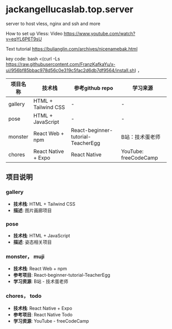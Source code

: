 # jackangellucaslab.top.server
server to host vless, nginx and ssh and more



How to set up Vless:
Video
https://www.youtube.com/watch?v=eqYL6P6T9sU

Text tutorial
https://bulianglin.com/archives/nicenamebak.html

key code:
bash <(curl -Ls https://raw.githubusercontent.com/FranzKafkaYu/x-ui/956bf85bbac978d56c0e319c5fac2d6db7df9564/install.sh) ，



| 项目名称   | 技术栈              | 参考github repo                   | 学习来源               |
| -------- | ------------------- | ---------------------------------- | --------------------- |
| gallery  | HTML + Tailwind CSS | -                                  | -                     |
| pose     | HTML + JavaScript   | -                                  | -                     |
| monster  | React Web + npm     | React-beginner-tutorial-TeacherEgg | B站：技术蛋老师          |
| chores   | React Native + Expo | React Native                       | YouTube: freeCodeCamp |


## 项目说明


### gallery
- **技术栈**: HTML + Tailwind CSS
- **描述**: 图片画廊项目


### pose
- **技术栈**: HTML + JavaScript
- **描述**: 姿态相关项目


### monster， muji
- **技术栈**: React Web + npm
- **参考项目**: React-beginner-tutorial-TeacherEgg
- **学习资源**: B站 - 技术蛋老师


### chores， todo
- **技术栈**: React Native + Expo
- **参考项目**: React Native Todo
- **学习资源**: YouTube - freeCodeCamp


